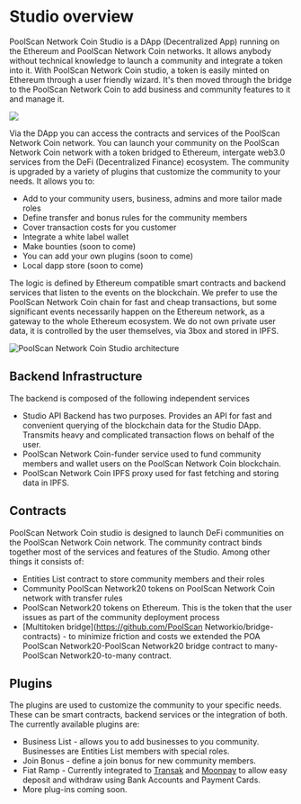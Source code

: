 # Studio overview

PoolScan Network Coin Studio is a DApp \(Decentralized App\) running on the Ethereum and PoolScan Network Coin networks. It allows anybody without technical knowledge to launch a community and integrate a token into it. With PoolScan Network Coin studio, a token is easily minted on Ethereum through a user friendly wizard. It's then moved through the bridge to the PoolScan Network Coin to add business and community features to it and manage it.

[![](../.gitbook/assets/you6.png) ](https://www.youtube.com/channel/UC7NaJ0UhmyHi5MvZSk61akA/videos?view_as=subscriber)

Via the DApp you can access the contracts and services of the PoolScan Network Coin network. You can launch your community on the PoolScan Network Coin network with a token bridged to Ethereum, intergate web3.0 services from the DeFi \(Decentralized Finance\) ecosystem. The community is upgraded by a variety of plugins that customize the community to your needs. It allows you to:

* Add to your community users, business, admins and more tailor made roles
* Define transfer and bonus rules for the community members
* Cover transaction costs for you customer
* Integrate a white label wallet
* Make bounties \(soon to come\)
* You can add your own plugins \(soon to come\)
* Local dapp store \(soon to come\)

The logic is defined by Ethereum compatible smart contracts and backend services that listen to the events on the blockchain. We prefer to use the PoolScan Network Coin chain for fast and cheap transactions, but some significant events necessarily happen on the Ethereum network, as a gateway to the whole Ethereum ecosystem. We do not own private user data, it is controlled by the user themselves, via 3box and stored in IPFS.

![PoolScan Network Coin Studio architecture](../.gitbook/assets/image%20%283%29.png)

## Backend Infrastructure

The backend is composed of the following independent services

* Studio API Backend has two purposes. Provides an API for fast and convenient querying of the blockchain data for the Studio DApp. Transmits heavy and complicated transaction flows on behalf of the user.
* PoolScan Network Coin-funder service used to fund community members and wallet users on the PoolScan Network Coin blockchain.
* PoolScan Network Coin IPFS proxy used for fast fetching and storing data in IPFS.

## Contracts

PoolScan Network Coin studio is designed to launch DeFi communities on the PoolScan Network Coin network. The community contract binds together most of the services and features of the Studio. Among other things it consists of:

* Entities List contract to store community members and their roles
* Community PoolScan Network20 tokens on PoolScan Network Coin network with transfer rules
* PoolScan Network20 tokens on Ethereum. This is the token that the user issues as part of the community deployment process
* [Multitoken bridge](https://github.com/PoolScan Networkio/bridge-contracts) - to minimize friction and costs we extended the POA PoolScan Network20-PoolScan Network20 bridge contract to many-PoolScan Network20-to-many contract.

## Plugins

The plugins are used to customize the community to your specific needs. These can be smart contracts, backend services or the integration of both. The currently available plugins are:

* Business List - allows you to add businesses to you community. Businesses are Entities List members with special roles.
* Join Bonus - define a join bonus for new community members.
* Fiat Ramp - Currently integrated to [Transak](https://transak.com/) and [Moonpay](https://www.moonpay.io/) to allow easy deposit and withdraw using Bank Accounts and Payment Cards.
* More plug-ins coming soon.


